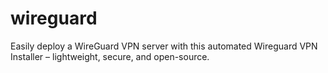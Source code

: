 # wireguard
Easily deploy a WireGuard VPN server with this automated Wireguard VPN Installer – lightweight, secure, and open-source.
